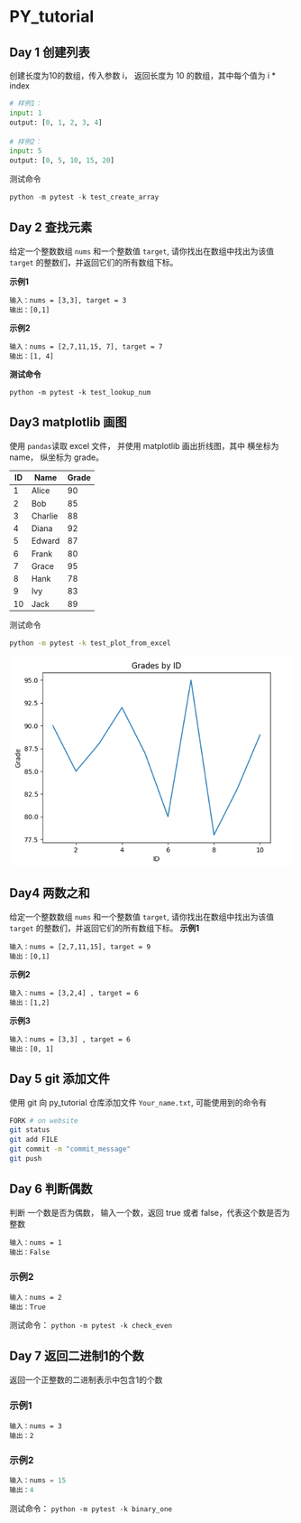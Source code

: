 # PY_tutorial

## Day 1 创建列表

创建长度为10的数组，传入参数 i， 返回长度为 10 的数组，其中每个值为 i * index

```python
# 样例1：
input: 1
output: [0, 1, 2, 3, 4]

# 样例2：
input: 5
output: [0, 5, 10, 15, 20]
```

测试命令

```python
python -m pytest -k test_create_array
```

## Day 2 查找元素

给定一个整数数组 `nums` 和一个整数值 `target`, 请你找出在数组中找出为该值 `target` 的整数们，并返回它们的所有数组下标。

**示例1**

```
输入：nums = [3,3], target = 3
输出：[0,1]
```

**示例2**

```
输入：nums = [2,7,11,15, 7], target = 7
输出：[1, 4]
```

**测试命令**

```
python -m pytest -k test_lookup_num
```

## Day3 matplotlib 画图

使用 `pandas`读取 excel 文件， 并使用 matplotlib 画出折线图，其中 横坐标为 name， 纵坐标为 grade。

| ID  | Name    | Grade |
|-----|---------|-------|
|  1  | Alice   |  90   |
|  2  | Bob     |  85   |
|  3  | Charlie |  88   |
|  4  | Diana   |  92   |
|  5  | Edward  |  87   |
|  6  | Frank   |  80   |
|  7  | Grace   |  95   |
|  8  | Hank    |  78   |
|  9  | Ivy     |  83   |
| 10  | Jack    |  89   |

测试命令

```bash
python -m pytest -k test_plot_from_excel
```

![image-20240612193611054](./images/grade-plot.png)

## Day4 两数之和

给定一个整数数组 `nums` 和一个整数值 `target`, 请你找出在数组中找出为该值 `target` 的整数们，并返回它们的所有数组下标。
**示例1**

```
输入：nums = [2,7,11,15], target = 9
输出：[0,1]
```

**示例2**

```
输入：nums = [3,2,4] , target = 6
输出：[1,2]
```

**示例3**

```
输入：nums = [3,3] , target = 6
输出：[0, 1]
```

## Day 5 git 添加文件

使用 git 向 py_tutorial 仓库添加文件 `Your_name.txt`, 可能使用到的命令有

``` bash
FORK # on website
git status
git add FILE
git commit -m "commit_message"
git push
```

## Day 6 判断偶数

判断 一个数是否为偶数， 输入一个数，返回 true 或者 false，代表这个数是否为整数

```
输入：nums = 1
输出：False
```

### **示例2**

```
输入：nums = 2
输出：True
```

测试命令： `python -m pytest -k check_even`



## Day 7 返回二进制1的个数

返回一个正整数的二进制表示中包含1的个数

### 示例1

```
输入：nums = 3
输出：2
```

### 示例2

```python
输入：nums = 15
输出：4
```

测试命令： `python -m pytest -k binary_one`

